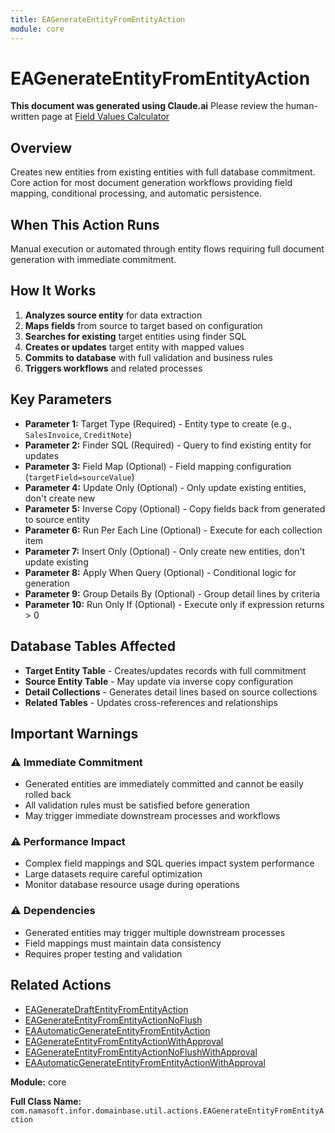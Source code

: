 ```yaml
---
title: EAGenerateEntityFromEntityAction
module: core
---
```



<div class='entity-flows'>

# EAGenerateEntityFromEntityAction

**This document was generated using Claude.ai**
Please review the human-written page at [Field Values Calculator](../../guide/entity-flows/ea-fields-values-calculator.md)

## Overview

Creates new entities from existing entities with full database commitment. Core action for most document generation workflows providing field mapping, conditional processing, and automatic persistence.

## When This Action Runs

Manual execution or automated through entity flows requiring full document generation with immediate commitment.

## How It Works

1. **Analyzes source entity** for data extraction
2. **Maps fields** from source to target based on configuration  
3. **Searches for existing** target entities using finder SQL
4. **Creates or updates** target entity with mapped values
5. **Commits to database** with full validation and business rules
6. **Triggers workflows** and related processes

## Key Parameters

- **Parameter 1:** Target Type (Required) - Entity type to create (e.g., `SalesInvoice`, `CreditNote`)
- **Parameter 2:** Finder SQL (Required) - Query to find existing entity for updates
- **Parameter 3:** Field Map (Optional) - Field mapping configuration (`targetField=sourceValue`)
- **Parameter 4:** Update Only (Optional) - Only update existing entities, don't create new
- **Parameter 5:** Inverse Copy (Optional) - Copy fields back from generated to source entity
- **Parameter 6:** Run Per Each Line (Optional) - Execute for each collection item
- **Parameter 7:** Insert Only (Optional) - Only create new entities, don't update existing
- **Parameter 8:** Apply When Query (Optional) - Conditional logic for generation
- **Parameter 9:** Group Details By (Optional) - Group detail lines by criteria
- **Parameter 10:** Run Only If (Optional) - Execute only if expression returns > 0

## Database Tables Affected

- **Target Entity Table** - Creates/updates records with full commitment
- **Source Entity Table** - May update via inverse copy configuration  
- **Detail Collections** - Generates detail lines based on source collections
- **Related Tables** - Updates cross-references and relationships

## Important Warnings

### ⚠️ Immediate Commitment
- Generated entities are immediately committed and cannot be easily rolled back
- All validation rules must be satisfied before generation
- May trigger immediate downstream processes and workflows

### ⚠️ Performance Impact  
- Complex field mappings and SQL queries impact system performance
- Large datasets require careful optimization
- Monitor database resource usage during operations

### ⚠️ Dependencies
- Generated entities may trigger multiple downstream processes
- Field mappings must maintain data consistency
- Requires proper testing and validation

## Related Actions

- [EAGenerateDraftEntityFromEntityAction](EAGenerateDraftEntityFromEntityAction.md)
- [EAGenerateEntityFromEntityActionNoFlush](EAGenerateEntityFromEntityActionNoFlush.md)
- [EAAutomaticGenerateEntityFromEntityAction](EAAutomaticGenerateEntityFromEntityAction.md)
- [EAGenerateEntityFromEntityActionWithApproval](EAGenerateEntityFromEntityActionWithApproval.md)
- [EAGenerateEntityFromEntityActionNoFlushWithApproval](EAGenerateEntityFromEntityActionNoFlushWithApproval.md)
- [EAAutomaticGenerateEntityFromEntityActionWithApproval](EAAutomaticGenerateEntityFromEntityActionWithApproval.md)

**Module:** core

**Full Class Name:** `com.namasoft.infor.domainbase.util.actions.EAGenerateEntityFromEntityAction`

</div>